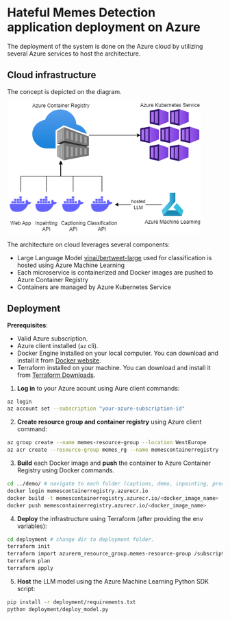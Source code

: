 # Hateful Memes Detection application deployment on Azure

The deployment of the system is done on the Azure cloud by utilizing several Azure services to host the architecture.

## Cloud infrastructure

The concept is depicted on the diagram.

![Diagram](deployment_azure.png)

The architecture on cloud leverages several components:
* Large Language Model [vinai/bertweet-large](https://huggingface.co/vinai/bertweet-large) used for classification is hosted using Azure Machine Learning
* Each microservice is containerized and Docker images are pushed to Azure Container Registry
* Containers are managed by Azure Kubernetes Service

## Deployment

**Prerequisites**:
* Valid Azure subscription.
* Azure client installed (`az` cli).
* Docker Engine installed on your local computer. You can download and install it from [Docker website](https://docs.docker.com/engine/install/).
* Terraform installed on your machine. You can download and install it from [Terraform Downloads](https://www.terraform.io/downloads.html).

1. **Log in** to your Azure acount using Aure client commands:
```bash
az login
az account set --subscription "your-azure-subscription-id"
```

2. **Create resource group and container registry** using Azure client command:
```bash
az group create --name memes-resource-group --location WestEurope
az acr create --resource-group memes_rg --name memescontainerregistry --sku Basic
```

3. **Build** each Docker image and **push** the container to Azure Container Registry using Docker commands.
```bash
cd ../demo/ # navigate to each folder (captions, demo, inpainting, procap)
docker login memescontainerregistry.azurecr.io
docker build -t memescontainerregistry.azurecr.io/<docker_image_name> .
docker push memescontainerregistry.azurecr.io/<docker_image_name>
```


4. **Deploy** the infrastructure using Terraform (after providing the env variables):
```bash
cd deployment # change dir to deployment folder.
terraform init
terraform import azurerm_resource_group.memes-resource-group /subscriptions/<your-azure-subscription-id>/resourceGroups/memes-resource-group
terraform plan
terraform apply
```

5. **Host** the LLM model using the Azure Machine Learning Python SDK script:
```bash
pip install -r deployment/requirements.txt
python deployment/deploy_model.py
```
